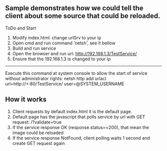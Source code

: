 ## Sample demonstrates how we could tell the client about some source that could be reloaded.

ToDo and Start

1. Modify index.html: change urlSrv to your ip
2. Open cmd and run command 'netsh', see it bellow
3. Build and run service
4. Open the browser and run url: http://192.168.1.3/TestService/
5. Ensure that the 192.168.1.3 is changed to your ip 

----
Execute this command at system console to allow the start of service without administrator rights:
netsh http add urlacl url=http://+:80/TestService/ user=@SYSTEM_USERNAME

## How it works

1. Client requests by default index.html it is the default page.
2. Default page has the javascript that polls service by url with GET request: /?validate=true
3. If the service response OK (response.status==200), that mean the image could be reloaded
4. If the service response NotFound, client polling waits 1 second and create GET request again


